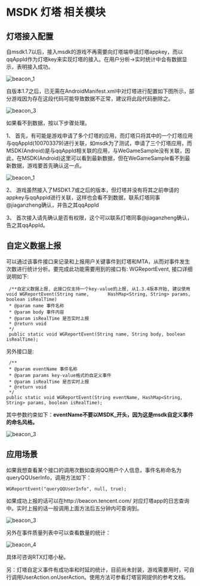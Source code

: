 MSDK 灯塔 相关模块
===
灯塔接入配置
---
自msdk1.7以后，接入msdk的游戏不再需要向灯塔端申请灯塔appkey，而以qqAppId作为灯塔key来实现灯塔的接入。在用户分析->实时统计中会有数据显示，表明接入成功。

![beacon_1](./beacon_res/beacon_1.png)

自版本1.7之后，已无需在AndroidManifest.xml中对灯塔进行配置如下图所示，部分游戏因为存在这段代码可能导致数据不正常，建议将此段代码删除之。

![beacon_3](./beacon_3.png)

如果看不到数据，按以下步骤处理。

1、     首先，有可能是游戏申请了多个灯塔的应用，而灯塔只将其中的一个灯塔应用与qqAppId(100703379)进行关联，如msdk为了测试，申请了三个灯塔应用，而MSDK(Android)是与qqAppId相关联的应用，与WeGameSample没有关联，因此，在MSDK(Android)这里可以看到最新数据，但在WeGameSample看不到最新数据，游戏要首先确认这一点。

![beacon_1](./beacon_res/beacon_2.png)

2、     游戏虽然接入了MSDK1.7或之后的版本，但灯塔并没有将其之前申请的appkey与qqAppid进行关联，这样也会看不到数据，联系灯塔同事@jiaganzheng确认，并告之其qqAppId

3、     首次接入请先确认是否有权限，这个可以联系灯塔同事@jiaganzheng确认，告之其qqAppId。


自定义数据上报
---
可以通过该事件接口来记录和上报用户关键事件到灯塔和MTA，从而对事件发生次数进行统计分析。要完成此功能需要用到的接口有: WGReportEvent, 接口详细说明如下: 


     /**自定义数据上报, 此接口仅支持一个key-value的上报, 从1.3.4版本开始, 建议使用void WGReportEvent(String name,       HashMap<String, String> params, boolean isRealTime) 
	 * @param name 事件名称
	 * @param body 事件内容
	 * @param isRealTime 是否实时上报
	 * @return void
	 */
     public static void WGReportEvent(String name, String body, boolean isRealTime);

另外接口是:
     
     /**
	 * @param eventName 事件名称
	 * @param params key-value格式的自定义事件
	 * @param isRealTime 是否实时上报
	 * @return void
	 */
    public static void WGReportEvent(String eventName, HashMap<String, String> params, boolean isRealTime);

其中参数约束如下：**eventName不要以MSDK_开头，因为这是msdk自定义事件的命名风格。**

![beacon_3](./beacon_d1.png)

应用场景
---

如果我想查看某个接口的调用次数如查询QQ用户个人信息，事件名称命名为queryQQUserInfo，调用方法如下：

    WGReportEvent("queryQQUserInfo", null, true);

如果成功上报的话可以在http://beacon.tencent.com/ 对应灯塔app的日志查询中。实时上报的话一般调用上面方法后五分钟内可查询到。

![beacon_3](./beacon_d2.png)

另外在事件质量列表中可以查看数量的统计：


![beacon_4](./beacon_d3.png)

具体可咨询RTX灯塔小秘。

另：灯塔自定义事件有成功率和时延的统计，目前尚未封装，游戏需要用时，可自行调用UserAction.onUserAction。使用方法可参看灯塔官网提供的参考文档。